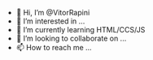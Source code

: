 - 👋 Hi, I’m @VitorRapini
- 👀 I’m interested in ...
- 🌱 I’m currently learning HTML/CCS/JS
- 💞️ I’m looking to collaborate on ...
- 📫 How to reach me ...

<!---
VitorRapini/VitorRapini is a ✨ special ✨ repository because its `README.md` (this file) appears on your GitHub profile.
You can click the Preview link to take a look at your changes.
--->
